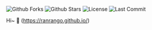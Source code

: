 

![Github Forks](https://img.shields.io/github/forks/ranrango/ranrango.github.io?style=flat)
![Github Stars](https://img.shields.io/github/stars/ranrango/ranrango.github.io?style=flat)
![License](https://img.shields.io/github/license/ranrango/ranrango.github.io)
![Last Commit](https://img.shields.io/github/last-commit/ranrango/ranrango.github.io)


Hi~
👏
(https://ranrango.github.io/)

